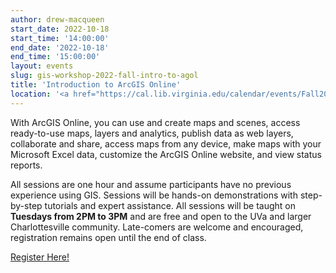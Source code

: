 ```yaml
---
author: drew-macqueen
start_date: 2022-10-18
start_time: '14:00:00'
end_date: '2022-10-18'
end_time: '15:00:00'
layout: events
slug: gis-workshop-2022-fall-intro-to-agol
title: 'Introduction to ArcGIS Online'
location: '<a href="https://cal.lib.virginia.edu/calendar/events/Fall2022GISWorkshop7">Register for Zoom Link</a>'
---
```


With ArcGIS Online, you can use and create maps and scenes, access ready-to-use maps, layers and analytics, publish data as web layers, collaborate and share, access maps from any device, make maps with your Microsoft Excel data, customize the ArcGIS Online website, and view status reports. 

All sessions are one hour and assume participants have no previous experience using GIS.  Sessions will be hands-on demonstrations with step-by-step tutorials and expert assistance.  All sessions will be taught on **Tuesdays from 2PM to 3PM** and are free and open to the UVa and larger Charlottesville community. Late-comers are welcome and encouraged, registration remains open until the end of class.

[Register Here!](https://cal.lib.virginia.edu/calendar/events/Fall2022GISWorkshop7)
